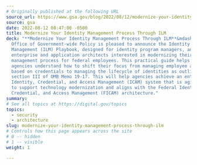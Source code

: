 ```yaml
---
# Originally published at the following URL
source_url: https://www.gsa.gov/blog/2022/08/12/modernize-your-identity-management-process-through-ilm
source: gsa
date: 2022-08-12 08:47:00 -0500
title: Modernize Your Identity Management Process Through ILM
deck: "**Modernize Your Identity Management Process Through ILM**&mdash;GSA’s
  Office of Government-wide Policy is pleased to announce the Identity Lifecycle
  Management (ILM) Playbook, designed for identity program managers, and
  enterprise and application architects interested in modernizing their identity
  management process for federal employees. This practical guide helps federal
  agencies understand how to shift their focus from managing employee access
  based on credentials to managing the lifecycle of identities as outlined in
  section III of OMB Memo 19-17. This will help agencies achieve an enterprise
  Identity, Credential, and Access Management (ICAM) system that is agile enough
  to support technology modernization and aligns with the Federal Identity,
  Credential, and Access Management (FICAM) architecture."
summary: 
# See all topics at https://digital.gov/topics
topics:
  - security
  - architecture
slug: modernize-your-identity-management-process-through-ilm
# Controls how this page appears across the site
# 0 -- hidden
# 1 -- visible
weight: 1

---
```

